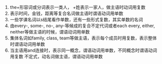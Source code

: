 1.  the+形容词或分词表示一类人， +姓表示一家人，做主语时动词用复数
2.  表示时间，金钱，距离等复合名词做主语时谓语动词用单数
3. 一些学课名词以s结尾看作单数，还有一些形式复数，其实单数的名词
4. 由every-, some-, no-, any-等候成的复合不定代词或者each every, either, neither等做主语的时候，谓语动词用单数
5. 集体名词如family, class, team等做主语，表示每个成员时用复数，表示整体时谓语动词用单数
6. 当主语用and连接时，表示同一概念，谓语动词用单数，不同概念时谓语动词用复数
不定式，动名词做主语，谓语动词用单数
